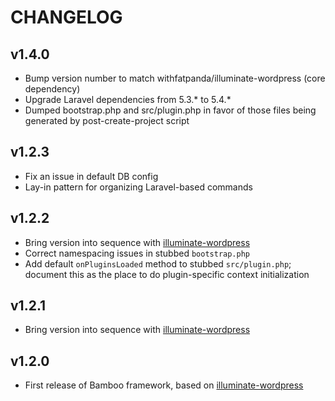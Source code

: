 # CHANGELOG

## v1.4.0

* Bump version number to match withfatpanda/illuminate-wordpress (core dependency)
* Upgrade Laravel dependencies from 5.3.* to 5.4.*
* Dumped bootstrap.php and src/plugin.php in favor of those files being generated by post-create-project script

## v1.2.3

* Fix an issue in default DB config
* Lay-in pattern for organizing Laravel-based commands

## v1.2.2

* Bring version into sequence with [illuminate-wordpress](https://github.com/withfatpanda/illuminate-wordpress)
* Correct namespacing issues in stubbed `bootstrap.php`
* Add default `onPluginsLoaded` method to stubbed `src/plugin.php`; document this as the place to do plugin-specific context initialization

## v1.2.1

* Bring version into sequence with [illuminate-wordpress](https://github.com/withfatpanda/illuminate-wordpress)

## v1.2.0

* First release of Bamboo framework, based on [illuminate-wordpress](https://github.com/withfatpanda/illuminate-wordpress)

